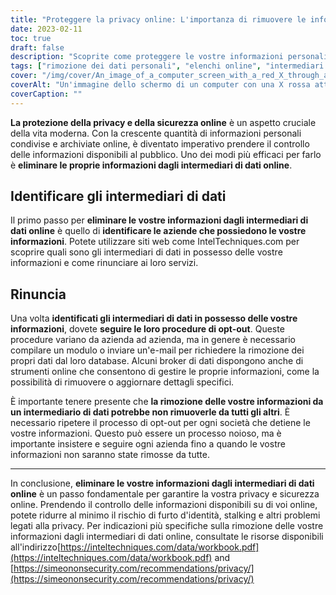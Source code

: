 ```yaml
---
title: "Proteggere la privacy online: L'importanza di rimuovere le informazioni dai data broker"
date: 2023-02-11
toc: true
draft: false
description: "Scoprite come proteggere le vostre informazioni personali rimuovendole dagli elenchi online e dagli intermediari di dati con questa guida completa."
tags: ["rimozione dei dati personali", "elenchi online", "intermediari di dati", "protezione della privacy", "guida completa", "rimuovere le informazioni personali", "online privacy", "privacy in internet", "online privacy", "intermediari di dati", "rimuovere le informazioni", "Tecniche Intel", "SimeoneSullaSicurezza", "sicurezza online", "protezione della privacy", "proteggere la privacy online"]
cover: "/img/cover/An_image_of_a_computer_screen_with_a_red_X_through_a_list.png"
coverAlt: "Un'immagine dello schermo di un computer con una X rossa attraverso un elenco di informazioni personali, come nome, indirizzo e numero di telefono, che simboleggia la rimozione dei dati personali dagli elenchi online."
coverCaption: ""
---
```


**La protezione della privacy e della sicurezza online** è un aspetto cruciale della vita moderna. Con la crescente quantità di informazioni personali condivise e archiviate online, è diventato imperativo prendere il controllo delle informazioni disponibili al pubblico. Uno dei modi più efficaci per farlo è **eliminare le proprie informazioni dagli intermediari di dati online**.

## Identificare gli intermediari di dati

Il primo passo per **eliminare le vostre informazioni dagli intermediari di dati online** è quello di **identificare le aziende che possiedono le vostre informazioni**. Potete utilizzare siti web come IntelTechniques.com per scoprire quali sono gli intermediari di dati in possesso delle vostre informazioni e come rinunciare ai loro servizi.

## Rinuncia

Una volta **identificati gli intermediari di dati in possesso delle vostre informazioni**, dovete **seguire le loro procedure di opt-out**. Queste procedure variano da azienda ad azienda, ma in genere è necessario compilare un modulo o inviare un'e-mail per richiedere la rimozione dei propri dati dal loro database. Alcuni broker di dati dispongono anche di strumenti online che consentono di gestire le proprie informazioni, come la possibilità di rimuovere o aggiornare dettagli specifici.

È importante tenere presente che **la rimozione delle vostre informazioni da un intermediario di dati potrebbe non rimuoverle da tutti gli altri**. È necessario ripetere il processo di opt-out per ogni società che detiene le vostre informazioni. Questo può essere un processo noioso, ma è importante insistere e seguire ogni azienda fino a quando le vostre informazioni non saranno state rimosse da tutte.

_________________________

In conclusione, **eliminare le vostre informazioni dagli intermediari di dati online** è un passo fondamentale per garantire la vostra privacy e sicurezza online. Prendendo il controllo delle informazioni disponibili su di voi online, potete ridurre al minimo il rischio di furto d'identità, stalking e altri problemi legati alla privacy. Per indicazioni più specifiche sulla rimozione delle vostre informazioni dagli intermediari di dati online, consultate le risorse disponibili all'indirizzo[https://inteltechniques.com/data/workbook.pdf](https://inteltechniques.com/data/workbook.pdf) and [https://simeononsecurity.com/recommendations/privacy/](https://simeononsecurity.com/recommendations/privacy/)


